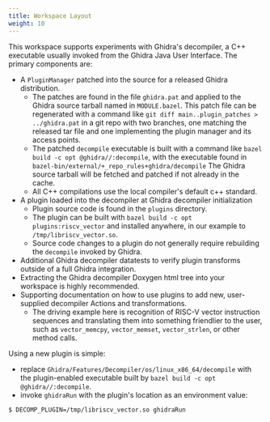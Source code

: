 ```yaml
---
title: Workspace Layout
weight: 10
---
```


This workspace supports experiments with Ghidra's decompiler, a C++ executable usually invoked from the Ghidra Java User Interface.
The primary components are:

* A `PluginManager` patched into the source for a released Ghidra distribution.
    * The patches are found in the file `ghidra.pat` and applied to the Ghidra source tarball
      named in `MODULE.bazel`.  This patch file can be regenerated with a command like `git diff main..plugin_patches > ../ghidra.pat`
      in a git repo with two branches, one matching the released tar file and one implementing the plugin manager and its access points.
    * The patched `decompile` executable is built with a command like `bazel build -c opt @ghidra//:decompile`,
      with the executable found in `bazel-bin/external/+_repo_rules+ghidra/decompile`
      The Ghidra source tarball will be fetched and patched if not already in the cache.
    * All C++ compilations use the local compiler's default c++ standard.
* A plugin loaded into the decompiler at Ghidra decompiler initialization
    * Plugin source code is found in the `plugins` directory.
    * The plugin can be built with `bazel build -c opt plugins:riscv_vector` and installed anywhere,
      in our example to `/tmp/libriscv_vector.so`.
    * Source code changes to a plugin do not generally require rebuilding the `decompile` invoked by Ghidra.
* Additional Ghidra decompiler datatests to verify plugin transforms outside of a full Ghidra integration.
* Extracting the Ghidra decompiler Doxygen html tree into your workspace is highly recommended.
* Supporting documentation on how to use plugins to add new, user-supplied decompiler Actions and transformations.
    * The driving example here is recognition of RISC-V vector instruction sequences and translating them into something
      friendlier to the user, such as `vector_memcpy`, `vector_memset`, `vector_strlen`, or other method calls.

Using a new plugin is simple:
* replace `Ghidra/Features/Decompiler/os/linux_x86_64/decompile` with the plugin-enabled executable built by `bazel build -c opt @ghidra//:decompile`.
* invoke `ghidraRun` with the plugin's location as an environment value:

```console
$ DECOMP_PLUGIN=/tmp/libriscv_vector.so ghidraRun
```
